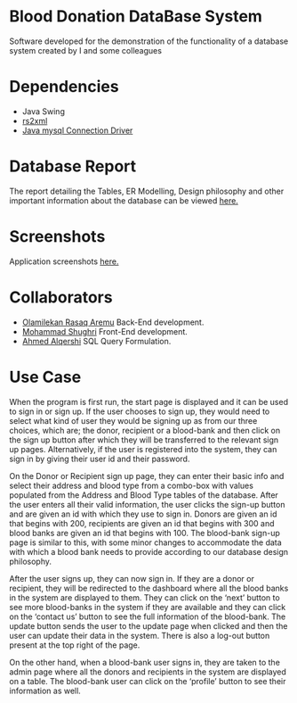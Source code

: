 # Blood Donation DataBase System
Software developed for the demonstration of the functionality of a database system created by I and some colleagues 

# Dependencies
- Java Swing 
- [rs2xml](https://sourceforge.net/projects/finalangelsanddemons/)
- [Java mysql Connection Driver](https://dev.mysql.com/downloads/connector/j/) 

# Database Report
The report detailing the Tables, ER Modelling, Design philosophy and other important information about the database can be viewed [here.](https://drive.google.com/file/d/1g11cAJPlqKx3Jgg6SGM0072sRPLxC_we/view?usp=sharing)

# Screenshots
Application screenshots [here.](https://drive.google.com/drive/folders/1mOUP_z1rauK7-sATIi3BCual-JFe1qVT?usp=sharing)

# Collaborators
- [Olamilekan Rasaq Aremu](https://github.com/Areezy) Back-End development.
- [Mohammad Shughri](https://github.com/MXS11) Front-End development.
- [Ahmed Alqershi](https://github.com/Ahmed-Alqershi) SQL Query Formulation.

# Use Case
When the program is first run, the start page is displayed and it can be used to sign in or sign up. If the user chooses to sign up, they would need to select what kind of user they would be signing up as from our three choices, which are; the donor, recipient or a blood-bank and then click on the sign up button after which they will be transferred to the relevant sign up pages. Alternatively, if the user is registered into the system, they can sign in by giving their user id and their password.

On the Donor or Recipient sign up page, they can enter their basic info and select their address and blood type from a combo-box with values populated from the Address and Blood Type tables of the database. After the user enters all their valid information, the user clicks the sign-up button and are given an id with which they use to sign in. Donors are given an id that begins with 200, recipients are given an id that begins with 300 and blood banks are given an id that begins with 100. The blood-bank sign-up page is similar to this, with some minor changes to accommodate the data with which a blood bank needs to provide according to our database design philosophy.

After the user signs up, they can now sign in. If they are a donor or recipient, they will be redirected to the dashboard where all the blood banks in the system are displayed to them. They can click on the ‘next’ button to see more blood-banks in the system if they are available and they can click on the ‘contact us’ button to see the full information of the blood-bank. The update button sends the user to the update page when clicked and then the user can update their data in the system. There is also a log-out button present at the top right of the page.

On the other hand, when a blood-bank user signs in, they are taken to the admin page where all the donors and recipients in the system are displayed on a table. The blood-bank user can click on the ‘profile’ button to see their information as well.



